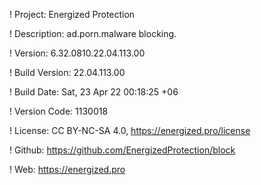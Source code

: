 ! Project: Energized Protection

! Description: ad.porn.malware blocking.

! Version: 6.32.0810.22.04.113.00

! Build Version: 22.04.113.00

! Build Date: Sat, 23 Apr 22 00:18:25 +06

! Version Code: 1130018

! License: CC BY-NC-SA 4.0, https://energized.pro/license

! Github: https://github.com/EnergizedProtection/block

! Web: https://energized.pro
